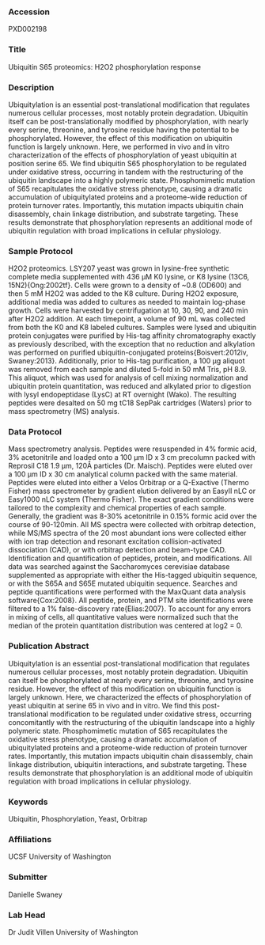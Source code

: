 ### Accession
PXD002198

### Title
Ubiquitin S65 proteomics:  H2O2 phosphorylation response

### Description
Ubiquitylation is an essential post-translational modification that regulates numerous cellular processes, most notably protein degradation.  Ubiquitin itself can be post-translationally modified by phosphorylation, with nearly every serine, threonine, and tyrosine residue having the potential to be phosphorylated.  However, the effect of this modification on ubiquitin function is largely unknown. Here, we performed in vivo and in vitro characterization of the effects of phosphorylation of yeast ubiquitin at position serine 65.  We find ubiquitin S65 phosphorylation to be regulated under oxidative stress, occurring in tandem with the restructuring of the ubiquitin landscape into a highly polymeric state.  Phosphomimetic mutation of S65 recapitulates the oxidative stress phenotype, causing a dramatic accumulation of ubiquitylated proteins and a proteome-wide reduction of protein turnover rates.  Importantly, this mutation impacts ubiquitin chain disassembly, chain linkage distribution, and substrate targeting.  These results demonstrate that phosphorylation represents an additional mode of ubiquitin regulation with broad implications in cellular physiology.

### Sample Protocol
H2O2 proteomics.  LSY207 yeast was grown in lysine-free synthetic complete media supplemented with 436 μM K0 lysine, or K8 lysine (13C6, 15N2){Ong:2002tf}.  Cells were grown to a density of ~0.8 (OD600) and then 5 mM H2O2 was added to the K8 culture.  During H2O2 exposure, additional media was added to cultures as needed to maintain log-phase growth.  Cells were harvested by centrifugation at 10, 30, 90, and 240 min after H2O2 addition.  At each timepoint, a volume of 90 mL was collected from both the K0 and K8 labeled cultures.  Samples were lysed and ubiquitin protein conjugates were purified by His-tag affinity chromatography exactly as previously described, with the exception that no reduction and alkylation was performed on purified ubiquitin-conjugated proteins{Boisvert:2012iv, Swaney:2013}.  Additionally, prior to His-tag purification, a 100 μg aliquot was removed from each sample and diluted 5-fold in 50 mM Tris, pH 8.9.  This aliquot, which was used for analysis of cell mixing normalization and ubiquitin protein quantitation, was reduced and alkylated prior to digestion with lysyl endopeptidase (LysC) at RT overnight (Wako).  The resulting peptides were desalted on 50 mg tC18 SepPak cartridges (Waters) prior to mass spectrometry (MS) analysis.

### Data Protocol
Mass spectrometry analysis.  Peptides were resuspended in 4% formic acid, 3% acetonitrile and loaded onto a 100 μm ID x 3 cm precolumn packed with Reprosil C18 1.9 μm, 120Å particles (Dr. Maisch).  Peptides were eluted over a 100 μm ID x 30 cm analytical column packed with the same material.  Peptides were eluted into either a Velos Orbitrap or a Q-Exactive (Thermo Fisher) mass spectrometer by gradient elution delivered by an EasyII nLC or Easy1000 nLC system (Thermo Fisher).  The exact gradient conditions were tailored to the complexity and chemical properties of each sample.  Generally, the gradient was 8-30% acetonitrile in 0.15% formic acid over the course of 90-120min.  All MS spectra were collected with orbitrap detection, while MS/MS spectra of the 20 most abundant ions were collected either with ion trap detection and resonant excitation collision-activated dissociation (CAD), or with orbitrap detection and beam-type CAD.   Identification and quantification of peptides, protein, and modifications.  All data was searched against the Saccharomyces cerevisiae database supplemented as appropriate with either the His-tagged ubiquitin sequence, or with the S65A and S65E mutated ubiquitin sequence.  Searches and peptide quantifications were performed with the MaxQuant data analysis software{Cox:2008}.  All peptide, protein, and PTM site identifications were filtered to a 1% false-discovery rate{Elias:2007}.  To account for any errors in mixing of cells, all quantitative values were normalized such that the median of the protein quantitation distribution was centered at log2 = 0.

### Publication Abstract
Ubiquitylation is an essential post-translational modification that regulates numerous cellular processes, most notably protein degradation. Ubiquitin can itself be phosphorylated at nearly every serine, threonine, and tyrosine residue. However, the effect of this modification on ubiquitin function is largely unknown. Here, we characterized the effects of phosphorylation of yeast ubiquitin at serine 65 in vivo and in vitro. We find this post-translational modification to be regulated under oxidative stress, occurring concomitantly with the restructuring of the ubiquitin landscape into a highly polymeric state. Phosphomimetic mutation of S65 recapitulates the oxidative stress phenotype, causing a dramatic accumulation of ubiquitylated proteins and a proteome-wide reduction of protein turnover rates. Importantly, this mutation impacts ubiquitin chain disassembly, chain linkage distribution, ubiquitin interactions, and substrate targeting. These results demonstrate that phosphorylation is an additional mode of ubiquitin regulation with broad implications in cellular physiology.

### Keywords
Ubiquitin, Phosphorylation, Yeast, Orbitrap

### Affiliations
UCSF
University of Washington

### Submitter
Danielle Swaney

### Lab Head
Dr Judit Villen
University of Washington


